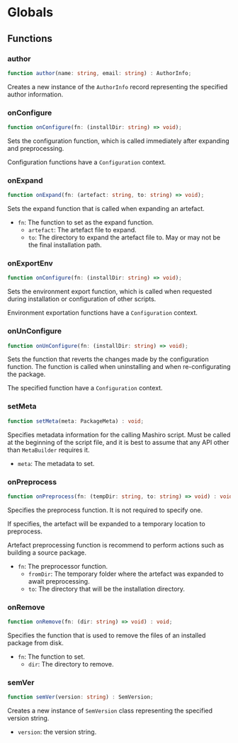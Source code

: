# Globals

## Functions

### author

```ts
function author(name: string, email: string) : AuthorInfo;
```

Creates a new instance of the `AuthorInfo` record representing the specified author information.

### onConfigure

```ts
function onConfigure(fn: (installDir: string) => void);
```

Sets the configuration function, which is called immediately after expanding and preprocessing.

Configuration functions have a `Configuration` context.

### onExpand

```ts
function onExpand(fn: (artefact: string, to: string) => void);
```

Sets the expand function that is called when expanding an artefact.

- `fn`: The function to set as the expand function.
  - `artefact`: The artefact file to expand.
  - `to`: The directory to expand the artefact file to. May or may not be the final installation path.

### onExportEnv

```ts
function onConfigure(fn: (installDir: string) => void);
```

Sets the environment export function, which is called when requested during installation or configuration of other scripts.

Environment exportation functions have a `Configuration` context.

### onUnConfigure

```ts
function onUnConfigure(fn: (installDir: string) => void);
```

Sets the function that reverts the changes made by the configuration function. The function is called when uninstalling and when re-configurating the package.

The specified function have a `Configuration` context.

### setMeta

```ts
function setMeta(meta: PackageMeta) : void;
```

Specifies metadata information for the calling Mashiro script. Must be called at the beginning of the script file, and it is best to assume that any API other than `MetaBuilder` requires it.

- `meta`: The metadata to set.

### onPreprocess

```ts
function onPreprocess(fn: (tempDir: string, to: string) => void) : void;
```

Specifies the preprocess function. It is not required to specify one.

If specifies, the artefact will be expanded to a temporary location to preprocess.

Artefact preprocessing function is recommend to perform actions such as building a source package.

- `fn`: The preprocessor function.
  - `fromDir`: The temporary folder where the artefact was expanded to await preprocessing.
  - `to`: The directory that will be the installation directory.

### onRemove

```ts
function onRemove(fn: (dir: string) => void) : void;
```

Specifies the function that is used to remove the files of an installed package from disk.

- `fn`: The function to set.
  - `dir`: The directory to remove.

### semVer

```ts
function semVer(version: string) : SemVersion;
```

Creates a new instance of `SemVersion` class representing the specified version string.

- `version`: the version string.